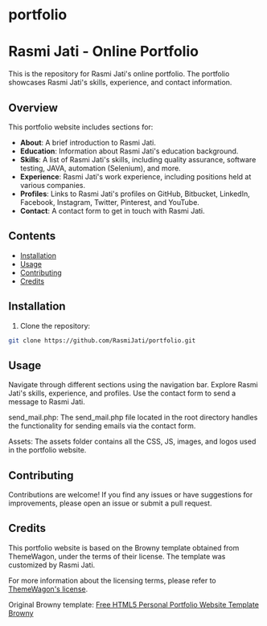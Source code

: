 # portfolio
# Rasmi Jati - Online Portfolio

This is the repository for Rasmi Jati's online portfolio. The portfolio showcases Rasmi Jati's skills, experience, and contact information.

## Overview

This portfolio website includes sections for:

- **About**: A brief introduction to Rasmi Jati.
- **Education**: Information about Rasmi Jati's education background.
- **Skills**: A list of Rasmi Jati's skills, including quality assurance, software testing, JAVA, automation (Selenium), and more.
- **Experience**: Rasmi Jati's work experience, including positions held at various companies.
- **Profiles**: Links to Rasmi Jati's profiles on GitHub, Bitbucket, LinkedIn, Facebook, Instagram, Twitter, Pinterest, and YouTube.
- **Contact**: A contact form to get in touch with Rasmi Jati.

## Contents

- [Installation](#installation)
- [Usage](#usage)
- [Contributing](#contributing)
- [Credits](#credits)

## Installation

1. Clone the repository:

```bash
git clone https://github.com/RasmiJati/portfolio.git

```

## Usage
Navigate through different sections using the navigation bar.
Explore Rasmi Jati's skills, experience, and profiles.
Use the contact form to send a message to Rasmi Jati.

send_mail.php: The send_mail.php file located in the root directory handles the functionality for sending emails via the contact form.

Assets: The assets folder contains all the CSS, JS, images, and logos used in the portfolio website.

## Contributing
Contributions are welcome! If you find any issues or have suggestions for improvements, please open an issue or submit a pull request.

## Credits

This portfolio website is based on the Browny template obtained from ThemeWagon, under the terms of their license. The template was customized by Rasmi Jati.

For more information about the licensing terms, please refer to [ThemeWagon's license](https://themewagon.com/license/).

Original Browny template: [Free HTML5 Personal Portfolio Website Template Browny](https://themewagon.com/themes/free-html5-personal-portfolio-website-template-browny/)


